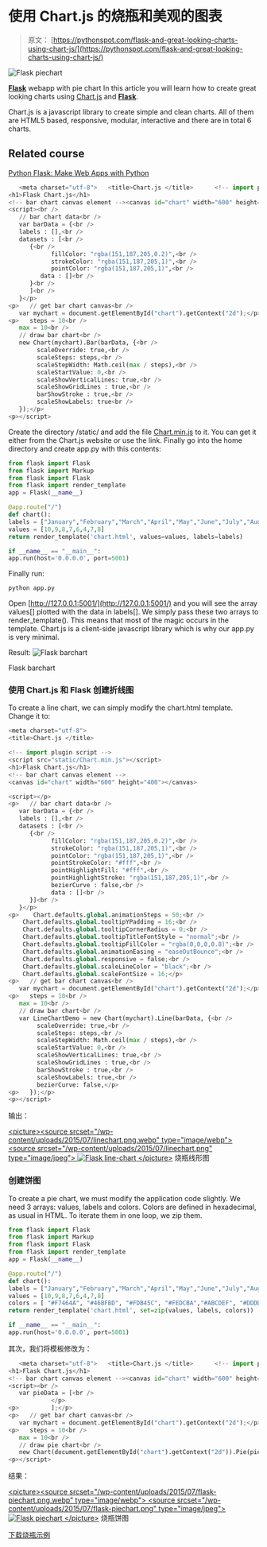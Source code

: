 # 使用 Chart.js 的烧瓶和美观的图表

> 原文： [https://pythonspot.com/flask-and-great-looking-charts-using-chart-js/](https://pythonspot.com/flask-and-great-looking-charts-using-chart-js/)

![Flask piechart](img/42212723a1a77a8a66fecd11fd3d5165.jpg)

[**Flask**](/python-flask-tutorials) webapp with pie chart In this article you will learn how to create great looking charts using [Chart.js](http://www.chartjs.org) and [**Flask**](/python-flask-tutorials).

Chart.js is a javascript library to create simple and clean charts. All of them are HTML5 based, responsive, modular, interactive and there are in total 6 charts.

## Related course

[Python Flask: Make Web Apps with Python](https://gum.co/IMzBy)

```py
   <meta charset="utf-8">   <title>Chart.js </title>      <!-- import plugin script -->   <script src="static/Chart.min.js"></script>
<h1>Flask Chart.js</h1>
<!-- bar chart canvas element --><canvas id="chart" width="600" height="400"></canvas>
<script><br />
   // bar chart data<br />
   var barData = {<br />
   labels : [],<br />
   datasets : [<br />
      {<br />
            fillColor: "rgba(151,187,205,0.2)",<br />
            strokeColor: "rgba(151,187,205,1)",<br />
            pointColor: "rgba(151,187,205,1)",<br />
         data : []<br />
      }<br />
      ]<br />
   }</p>
<p>   // get bar chart canvas<br />
   var mychart = document.getElementById("chart").getContext("2d");</p>
<p>   steps = 10<br />
   max = 10<br />
   // draw bar chart<br />
   new Chart(mychart).Bar(barData, {<br />
        scaleOverride: true,<br />
        scaleSteps: steps,<br />
        scaleStepWidth: Math.ceil(max / steps),<br />
        scaleStartValue: 0,<br />
        scaleShowVerticalLines: true,<br />
        scaleShowGridLines : true,<br />
        barShowStroke : true,<br />
        scaleShowLabels: true<br />
   });</p>
<p></script>

```

Create the directory /static/ and add the file [Chart.min.js](https://cdnjs.cloudflare.com/ajax/libs/Chart.js/1.0.2/Chart.min.js) to it. You can get it either from the Chart.js website or use the link. Finally go into the home directory and create app.py with this contents:

```py
from flask import Flask
from flask import Markup
from flask import Flask
from flask import render_template
app = Flask(__name__)

@app.route("/")
def chart():
labels = ["January","February","March","April","May","June","July","August"]
values = [10,9,8,7,6,4,7,8]
return render_template('chart.html', values=values, labels=labels)

if __name__ == "__main__":
app.run(host='0.0.0.0', port=5001)

```

Finally run:

```py
python app.py

```

Open [http://127.0.0.1:5001/](http://127.0.0.1:5001/) and you will see the array values[] plotted with the data in labels[].
We simply pass these two arrays to render_template(). This means that most of the magic occurs in the template. Chart.js is a client-side javascript library which is why our app.py is very minimal.

Result: ![Flask barchart](img/be653e10825576897782b24bebe362dd.jpg)

Flask barchart

### 使用 Chart.js 和 Flask 创建折线图

To create a line chart, we can simply modify the chart.html template. Change it to:

```py
<meta charset="utf-8">
<title>Chart.js </title>

<!-- import plugin script -->
<script src="static/Chart.min.js"></script>
<h1>Flask Chart.js</h1>
<!-- bar chart canvas element -->
<canvas id="chart" width="600" height="400"></canvas>

<script></p>
<p>   // bar chart data<br />
   var barData = {<br />
   labels : [],<br />
   datasets : [<br />
      {<br />
            fillColor: "rgba(151,187,205,0.2)",<br />
            strokeColor: "rgba(151,187,205,1)",<br />
            pointColor: "rgba(151,187,205,1)",<br />
            pointStrokeColor: "#fff",<br />
            pointHighlightFill: "#fff",<br />
            pointHighlightStroke: "rgba(151,187,205,1)",<br />
            bezierCurve : false,<br />
            data : []<br />
      }]<br />
   }</p>
<p>    Chart.defaults.global.animationSteps = 50;<br />
    Chart.defaults.global.tooltipYPadding = 16;<br />
    Chart.defaults.global.tooltipCornerRadius = 0;<br />
    Chart.defaults.global.tooltipTitleFontStyle = "normal";<br />
    Chart.defaults.global.tooltipFillColor = "rgba(0,0,0,0.8)";<br />
    Chart.defaults.global.animationEasing = "easeOutBounce";<br />
    Chart.defaults.global.responsive = false;<br />
    Chart.defaults.global.scaleLineColor = "black";<br />
    Chart.defaults.global.scaleFontSize = 16;</p>
<p>   // get bar chart canvas<br />
   var mychart = document.getElementById("chart").getContext("2d");</p>
<p>   steps = 10<br />
   max = 10<br />
   // draw bar chart<br />
   var LineChartDemo = new Chart(mychart).Line(barData, {<br />
        scaleOverride: true,<br />
        scaleSteps: steps,<br />
        scaleStepWidth: Math.ceil(max / steps),<br />
        scaleStartValue: 0,<br />
        scaleShowVerticalLines: true,<br />
        scaleShowGridLines : true,<br />
        barShowStroke : true,<br />
        scaleShowLabels: true,<br />
        bezierCurve: false,</p>
<p>   });</p>
<p></script>

```

输出：

[&lt;picture&gt;&lt;source srcset="/wp-content/uploads/2015/07/linechart.png.webp" type="image/webp"&gt; &lt;source srcset="/wp-content/uploads/2015/07/linechart.png" type="image/jpeg"&gt; ![Flask line-chart](img/d307bb30c80bcdc37eb773b73a87a095.jpg) &lt;/picture&gt;](/wp-content/uploads/2015/07/linechart.png) 烧瓶线形图

### 创建饼图

To create a pie chart, we must modify the application code slightly. We need 3 arrays: values, labels and colors. Colors are defined in hexadecimal, as usual in HTML. To iterate them in one loop, we zip them.

```py
from flask import Flask
from flask import Markup
from flask import Flask
from flask import render_template
app = Flask(__name__)

@app.route("/")
def chart():
labels = ["January","February","March","April","May","June","July","August"]
values = [10,9,8,7,6,4,7,8]
colors = [ "#F7464A", "#46BFBD", "#FDB45C", "#FEDCBA","#ABCDEF", "#DDDDDD", "#ABCABC"  ]
return render_template('chart.html', set=zip(values, labels, colors))

if __name__ == "__main__":
app.run(host='0.0.0.0', port=5001)

```

其次，我们将模板修改为：

```py
   <meta charset="utf-8">   <title>Chart.js </title>      <!-- import plugin script -->   <script src="static/Chart.min.js"></script>
<h1>Flask Chart.js</h1>
<!-- bar chart canvas element --><canvas id="chart" width="600" height="400"></canvas>
<script><br />
   var pieData = [<br />
            </p>
<p>         ];</p>
<p>   // get bar chart canvas<br />
   var mychart = document.getElementById("chart").getContext("2d");</p>
<p>   steps = 10<br />
   max = 10<br />
   // draw pie chart<br />
   new Chart(document.getElementById("chart").getContext("2d")).Pie(pieData);</p>
<p></script>

```

结果：

[&lt;picture&gt;&lt;source srcset="/wp-content/uploads/2015/07/flask-piechart.png.webp" type="image/webp"&gt; &lt;source srcset="/wp-content/uploads/2015/07/flask-piechart.png" type="image/jpeg"&gt; ![Flask piechart](img/54280984e9f8f3b22316893807c1a52e.jpg) &lt;/picture&gt;](https://pythonspot.com/wp-content/uploads/2015/07/flask-piechart.png) 烧瓶饼图

[下载烧瓶示例](https://pythonspot.com/download-flask-examples/)